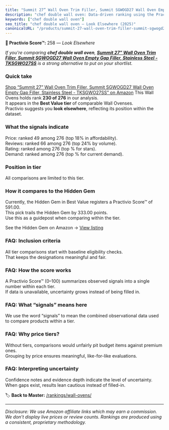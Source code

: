 ```yaml
---
title: "Summit 27” Wall Oven Trim Filler, Summit SGWOGD27 Wall Oven Empty Gap Filler, Stainless Steel - TKSGWO27SS"
description: "chef double wall oven: Data-driven ranking using the Practivio Score™. Positioned by quality, value, demand, findability, momentum."
keywords: ["chef double wall oven"]
seo_title: "chef double wall oven — Look Elsewhere (2025)"
canonicalURL: "/products/summit-27-wall-oven-trim-filler-summit-sgwogd27-wall-oven-empty-gap-filler-stainless-steel-tksgwo27ss-B0F3KWQQ7R/"
---
```


**🚫 Practivio Score™:** 258 — _Look Elsewhere_


*If you're comparing **chef double wall oven**, **[Summit 27” Wall Oven Trim Filler, Summit SGWOGD27 Wall Oven Empty Gap Filler, Stainless Steel - TKSGWO27SS](https://www.amazon.com/dp/B0F3KWQQ7R?tag=practivio-20)** is a strong alternative to put on your shortlist.*
### Quick take
[Shop “Summit 27” Wall Oven Trim Filler, Summit SGWOGD27 Wall Oven Empty Gap Filler, Stainless Steel - TKSGWO27SS” on Amazon](https://www.amazon.com/dp/B0F3KWQQ7R?tag=practivio-20)
This Wall Ovens holds rank **230 of 276** in our analysis.  
It appears in the **Best Value tier** of comparable Wall Ovenses.  
Practivio suggests you **look elsewhere**, reflecting its position within the dataset.

### What the signals indicate
Price: ranked 49 among 276 (top 18% in affordability).  
Reviews: ranked 66 among 276 (top 24% by volume).  
Rating: ranked  among 276 (top % for stars).  
Demand: ranked  among 276 (top % for current demand).

### Position in tier
All comparisons are limited to this tier.

### How it compares to the Hidden Gem
Currently, the Hidden Gem in Best Value registers a Practivio Score™ of 591.00.  
This pick trails the Hidden Gem by 333.00 points.  
Use this as a guidepost when comparing within the tier.  

See the Hidden Gem on Amazon → [View listing](https://www.amazon.com/dp/B0D1CXL52G?tag=practivio-20)

### FAQ: Inclusion criteria
All tier comparisons start with baseline eligibility checks.  
That keeps the designations meaningful and fair.

### FAQ: How the score works
A Practivio Score™ (0–100) summarizes observed signals into a single number within each tier.  
If data is unavailable, uncertainty grows instead of being filled in.

### FAQ: What “signals” means here
We use the word “signals” to mean the combined observational data used to compare products within a tier.

### FAQ: Why price tiers?
Without tiers, comparisons would unfairly pit budget items against premium ones.  
Grouping by price ensures meaningful, like-for-like evaluations.

### FAQ: Interpreting uncertainty
Confidence notes and evidence depth indicate the level of uncertainty.  
When gaps exist, results lean cautious instead of filled-in.


🏷️ **Back to Master:** [/rankings/wall-ovens/](/rankings/wall-ovens/)

---
_Disclosure: We use Amazon affiliate links which may earn a commission. We don’t display live prices or review counts. Rankings are produced using a consistent, proprietary methodology._
